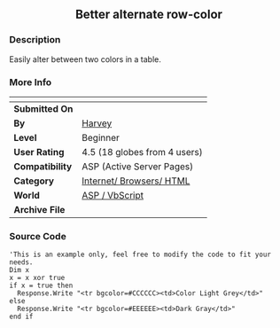 ﻿<div align="center">

## Better alternate row\-color


</div>

### Description

Easily alter between two colors in a table.
 
### More Info
 


<span>             |<span>
---                |---
**Submitted On**   |
**By**             |[Harvey](https://github.com/Planet-Source-Code/PSCIndex/blob/master/ByAuthor/harvey.md)
**Level**          |Beginner
**User Rating**    |4.5 (18 globes from 4 users)
**Compatibility**  |ASP \(Active Server Pages\)
**Category**       |[Internet/ Browsers/ HTML](https://github.com/Planet-Source-Code/PSCIndex/blob/master/ByCategory/internet-browsers-html__4-9.md)
**World**          |[ASP / VbScript](https://github.com/Planet-Source-Code/PSCIndex/blob/master/ByWorld/asp-vbscript.md)
**Archive File**   |[](https://github.com/Planet-Source-Code/harvey-better-alternate-row-color__4-7488/archive/master.zip)





### Source Code

```
'This is an example only, feel free to modify the code to fit your needs.
Dim x
x = x xor true
if x = true then
  Response.Write "<tr bgcolor=#CCCCCC><td>Color Light Grey</td>"
else
  Response.Write "<tr bgcolor=#EEEEEE><td>Dark Gray</td>"
end if
```

